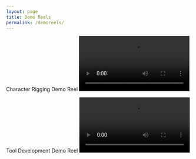 ```yaml
---
layout: page
title: Demo Reels
permalink: /demoreels/
---
```

<meta name="twitter:card" content="summary" />
<meta name="twitter:site" content="@hoorayfor3d" />
<meta name="twitter:title" content="Small Island Developing States Photo Submission" />
<meta name="twitter:description" content="View the album on Flickr." />
<meta name="twitter:image" content="https://farm6.staticflickr.com/5510/14338202952_93595258ff_z.jpg" />

Character Rigging Demo Reel
<video controls>
  <source src="https://storage.googleapis.com/hf3dweb/DemoReel_CharacterRigging_2016.mp4" type="video/mp4">
Your browser does not support the video tag.
</video>

Tool Development Demo Reel
<video controls>
  <source src="https://storage.googleapis.com/hf3dweb/DemoReel_ToolDevelopment_2016.mp4" type="video/mp4">
Your browser does not support the video tag.
</video>
